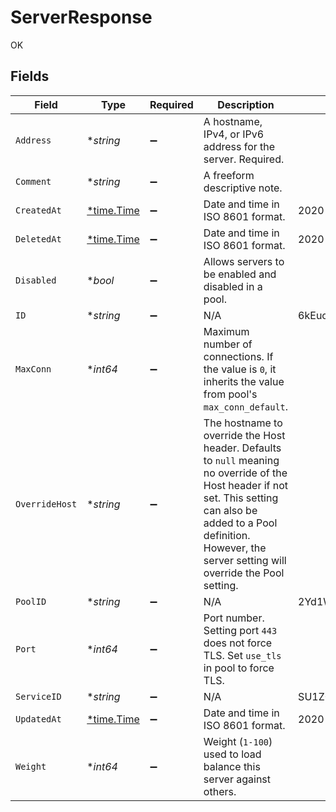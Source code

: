 # ServerResponse

OK


## Fields

| Field                                                                                                                                                                                                                            | Type                                                                                                                                                                                                                             | Required                                                                                                                                                                                                                         | Description                                                                                                                                                                                                                      | Example                                                                                                                                                                                                                          |
| -------------------------------------------------------------------------------------------------------------------------------------------------------------------------------------------------------------------------------- | -------------------------------------------------------------------------------------------------------------------------------------------------------------------------------------------------------------------------------- | -------------------------------------------------------------------------------------------------------------------------------------------------------------------------------------------------------------------------------- | -------------------------------------------------------------------------------------------------------------------------------------------------------------------------------------------------------------------------------- | -------------------------------------------------------------------------------------------------------------------------------------------------------------------------------------------------------------------------------- |
| `Address`                                                                                                                                                                                                                        | **string*                                                                                                                                                                                                                        | :heavy_minus_sign:                                                                                                                                                                                                               | A hostname, IPv4, or IPv6 address for the server. Required.                                                                                                                                                                      |                                                                                                                                                                                                                                  |
| `Comment`                                                                                                                                                                                                                        | **string*                                                                                                                                                                                                                        | :heavy_minus_sign:                                                                                                                                                                                                               | A freeform descriptive note.                                                                                                                                                                                                     |                                                                                                                                                                                                                                  |
| `CreatedAt`                                                                                                                                                                                                                      | [*time.Time](https://pkg.go.dev/time#Time)                                                                                                                                                                                       | :heavy_minus_sign:                                                                                                                                                                                                               | Date and time in ISO 8601 format.                                                                                                                                                                                                | 2020-04-09T18:14:30Z                                                                                                                                                                                                             |
| `DeletedAt`                                                                                                                                                                                                                      | [*time.Time](https://pkg.go.dev/time#Time)                                                                                                                                                                                       | :heavy_minus_sign:                                                                                                                                                                                                               | Date and time in ISO 8601 format.                                                                                                                                                                                                | 2020-04-09T18:14:30Z                                                                                                                                                                                                             |
| `Disabled`                                                                                                                                                                                                                       | **bool*                                                                                                                                                                                                                          | :heavy_minus_sign:                                                                                                                                                                                                               | Allows servers to be enabled and disabled in a pool.                                                                                                                                                                             |                                                                                                                                                                                                                                  |
| `ID`                                                                                                                                                                                                                             | **string*                                                                                                                                                                                                                        | :heavy_minus_sign:                                                                                                                                                                                                               | N/A                                                                                                                                                                                                                              | 6kEuoknxiaDBCLiAjKqyXq                                                                                                                                                                                                           |
| `MaxConn`                                                                                                                                                                                                                        | **int64*                                                                                                                                                                                                                         | :heavy_minus_sign:                                                                                                                                                                                                               | Maximum number of connections. If the value is `0`, it inherits the value from pool's `max_conn_default`.                                                                                                                        |                                                                                                                                                                                                                                  |
| `OverrideHost`                                                                                                                                                                                                                   | **string*                                                                                                                                                                                                                        | :heavy_minus_sign:                                                                                                                                                                                                               | The hostname to override the Host header. Defaults to `null` meaning no override of the Host header if not set. This setting can also be added to a Pool definition. However, the server setting will override the Pool setting. |                                                                                                                                                                                                                                  |
| `PoolID`                                                                                                                                                                                                                         | **string*                                                                                                                                                                                                                        | :heavy_minus_sign:                                                                                                                                                                                                               | N/A                                                                                                                                                                                                                              | 2Yd1WfiCBPENLloXfXmlO                                                                                                                                                                                                            |
| `Port`                                                                                                                                                                                                                           | **int64*                                                                                                                                                                                                                         | :heavy_minus_sign:                                                                                                                                                                                                               | Port number. Setting port `443` does not force TLS. Set `use_tls` in pool to force TLS.                                                                                                                                          |                                                                                                                                                                                                                                  |
| `ServiceID`                                                                                                                                                                                                                      | **string*                                                                                                                                                                                                                        | :heavy_minus_sign:                                                                                                                                                                                                               | N/A                                                                                                                                                                                                                              | SU1Z0isxPaozGVKXdv0eY                                                                                                                                                                                                            |
| `UpdatedAt`                                                                                                                                                                                                                      | [*time.Time](https://pkg.go.dev/time#Time)                                                                                                                                                                                       | :heavy_minus_sign:                                                                                                                                                                                                               | Date and time in ISO 8601 format.                                                                                                                                                                                                | 2020-04-09T18:14:30Z                                                                                                                                                                                                             |
| `Weight`                                                                                                                                                                                                                         | **int64*                                                                                                                                                                                                                         | :heavy_minus_sign:                                                                                                                                                                                                               | Weight (`1-100`) used to load balance this server against others.                                                                                                                                                                |                                                                                                                                                                                                                                  |